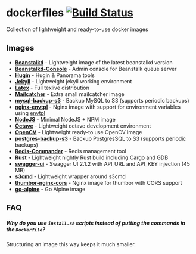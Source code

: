 dockerfiles [![Build Status](https://travis-ci.org/schickling/dockerfiles.svg)](https://travis-ci.org/schickling/dockerfiles)
===========

Collection of lightweight and ready-to-use docker images

## Images

* **[Beanstalkd](./beanstalkd)** - Lightweight image of the latest beanstalkd version
* **[Beanstalkd-Console](./beanstalkd-console)** - Admin console for Beanstalk queue server
* **[Hugin](./hugin)** - Hugin & Panorama tools
* **[Jekyll](./jekyll)** - Lightweight jekyll working environment
* **[Latex](./latex)** - Full texlive distribution
* **[Mailcatcher](./mailcatcher)** - Extra small mailcatcher image
* **[mysql-backup-s3](./mysql-backup-s3)** - Backup MySQL to S3 (supports periodic backups)
* **[nginx-envtpl](./nginx-envtpl)** - Nginx image with support for environment variables using [envtpl](https://github.com/andreasjansson/envtpl)
* **[NodeJS](./nodejs)** - Minimal NodeJS + NPM image
* **[Octave](./octave)** - Lightweight octave development environment
* **[OpenCV](./opencv)** - Lightweight ready-to use OpenCV image
* **[postgres-backup-s3](./postgres-backup-s3)** - Backup PostgresSQL to S3 (supports periodic backups)
* **[Redis-Commander](./redis-commander)** - Redis management tool
* **[Rust](./rust)** - Lightweight nightly Rust build including Cargo and GDB
* **[swagger-ui](./swagger-ui)** - Swagger UI 2.1.2 with API_URL and API_KEY injection (45 MB)
* **[s3cmd](./s3cmd)** - Lightweight wrapper around s3cmd
* **[thumbor-nginx-cors](./thumbor-nginx-cors)** - Nginx image for thumbor with CORS support
* **[go-alpine](./go-alpine/)** - Go Alpine image
## FAQ

##### Why do you use `install.sh` scripts instead of putting the commands in the `Dockerfile`?

Structuring an image this way keeps it much smaller.
